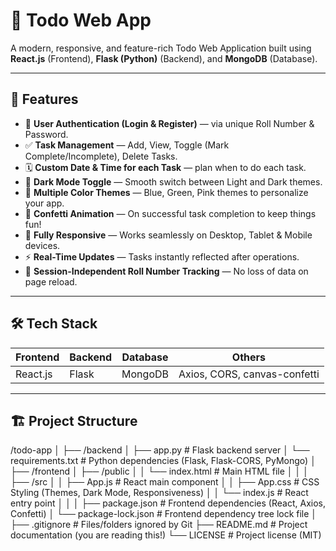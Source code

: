 # 🌟 Todo Web App

A modern, responsive, and feature-rich Todo Web Application built using **React.js** (Frontend), **Flask (Python)** (Backend), and **MongoDB** (Database).

---

## 🚀 Features

- 🔑 **User Authentication (Login & Register)** — via unique Roll Number & Password.
- ✅ **Task Management** — Add, View, Toggle (Mark Complete/Incomplete), Delete Tasks.
- 🗓️ **Custom Date & Time for each Task** — plan when to do each task.
- 🌙 **Dark Mode Toggle** — Smooth switch between Light and Dark themes.
- 🎨 **Multiple Color Themes** — Blue, Green, Pink themes to personalize your app.
- 🎉 **Confetti Animation** — On successful task completion to keep things fun!
- 📱 **Fully Responsive** — Works seamlessly on Desktop, Tablet & Mobile devices.
- ⚡ **Real-Time Updates** — Tasks instantly reflected after operations.
- 🔐 **Session-Independent Roll Number Tracking** — No loss of data on page reload.

---

## 🛠️ Tech Stack

| Frontend  | Backend | Database | Others |
| -------- | ------- | -------- | ------ |
| React.js | Flask   | MongoDB  | Axios, CORS, canvas-confetti |

---

## 🏗️ Project Structure

/todo-app
│
├── /backend
│   ├── app.py                # Flask backend server
│   └── requirements.txt      # Python dependencies (Flask, Flask-CORS, PyMongo)
│
├── /frontend
│   ├── /public
│   │   └── index.html        # Main HTML file
│   │
│   ├── /src
│   │   ├── App.js            # React main component
│   │   ├── App.css           # CSS Styling (Themes, Dark Mode, Responsiveness)
│   │   └── index.js          # React entry point
│   │
│   ├── package.json          # Frontend dependencies (React, Axios, Confetti)
│   └── package-lock.json     # Frontend dependency tree lock file
│
├── .gitignore                # Files/folders ignored by Git
├── README.md                 # Project documentation (you are reading this!)
└── LICENSE                   # Project license (MIT)


